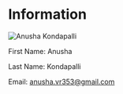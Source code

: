 # Information

![Anusha Kondapalli](https://scontent-dfw1-1.xx.fbcdn.net/hprofile-xpa1/v/t1.0-1/p50x50/11742735_942966455726693_2161324675982190621_n.jpg?oh=01e308b1157468dd6d1400d47b89d976&amp;oe=56FE7F95)

First Name: Anusha <br>

Last Name: Kondapalli <br>

Email: anusha.vr353@gmail.com <br>
